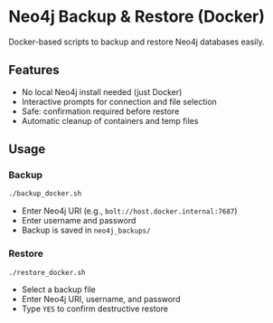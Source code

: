 # Neo4j Backup & Restore (Docker)

Docker-based scripts to backup and restore Neo4j databases easily.

## Features
- No local Neo4j install needed (just Docker)
- Interactive prompts for connection and file selection
- Safe: confirmation required before restore
- Automatic cleanup of containers and temp files

## Usage

### Backup
```bash
./backup_docker.sh
```
- Enter Neo4j URI (e.g., `bolt://host.docker.internal:7687`)
- Enter username and password
- Backup is saved in `neo4j_backups/`

### Restore
```bash
./restore_docker.sh
```
- Select a backup file
- Enter Neo4j URI, username, and password
- Type `YES` to confirm destructive restore 